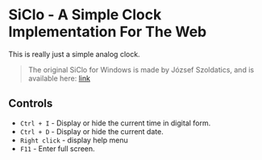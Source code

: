 # SiClo - A Simple Clock Implementation For The Web
This is really just a simple analog clock.

> The original SiClo for Windows is made by  József Szoldatics, and is available here: [link](https://www.szolda.hu/page.php?num=61)

## Controls
- ```Ctrl + I``` - Display or hide the current time in digital form.
- ```Ctrl + D``` - Display or hide the current date.
- ```Right click``` - display help menu
- ```F11``` - Enter full screen.